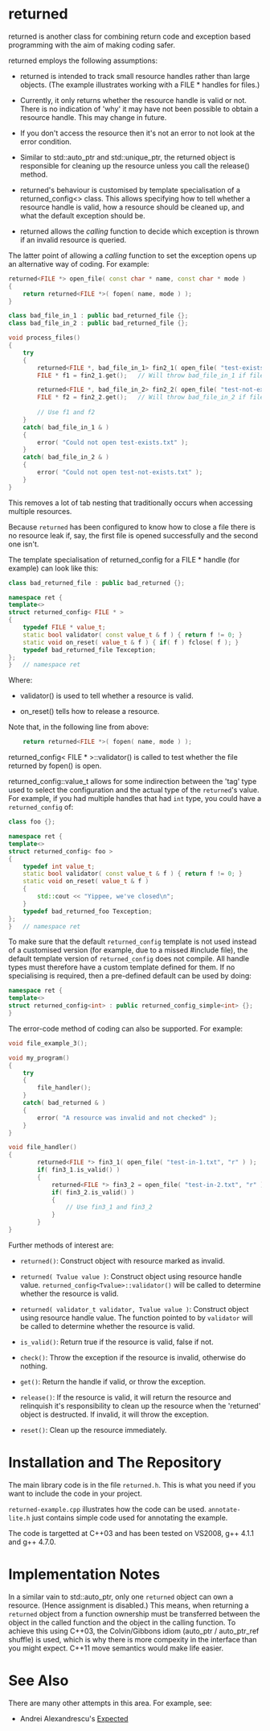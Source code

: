 returned
========

returned is another class for combining return code and exception based
programming with the aim of making coding safer.

returned employs the following assumptions:

- returned is intended to track small resource handles rather than large objects.
  (The example illustrates working with a FILE * handles for files.)

- Currently, it only returns whether the resource handle is valid or not.
  There is no indication of 'why' it may have not been possible to obtain
  a resource handle.  This may change in future.
  
- If you don't access the resource then it's not an error to not look 
  at the error condition.

- Similar to std::auto_ptr and std::unique_ptr, the returned object is
  responsible for cleaning up the resource unless you call the release()
  method.

- returned's behaviour is customised by template specialisation of
  a returned_config<> class.  This allows specifying how to tell whether a 
  resource handle is valid, how a resource should be cleaned up, and what the
  default exception should be.

- returned allows the _calling_ function to decide which exception is thrown
  if an invalid resource is queried.

The latter point of allowing a _calling_ function to set the exception opens up
an alternative way of coding.  For example:

```cpp
returned<FILE *> open_file( const char * name, const char * mode )
{
    return returned<FILE *>( fopen( name, mode ) );
}

class bad_file_in_1 : public bad_returned_file {};
class bad_file_in_2 : public bad_returned_file {};

void process_files()
{
    try
    {
        returned<FILE *, bad_file_in_1> fin2_1( open_file( "test-exists.txt", "r" ) );
        FILE * f1 = fin2_1.get();	// Will throw bad_file_in_1 if file not opened

        returned<FILE *, bad_file_in_2> fin2_2( open_file( "test-not-exists.txt", "r" ) );
        FILE * f2 = fin2_2.get();	// Will throw bad_file_in_2 if file not opened
        
        // Use f1 and f2
    }
    catch( bad_file_in_1 & )
    {
        error( "Could not open test-exists.txt" );
    }
    catch( bad_file_in_2 & )
    {
        error( "Could not open test-not-exists.txt" );
    }
}
```

This removes a lot of tab nesting that traditionally occurs when accessing
multiple resources.

Because `returned` has been configured to know how to close a file there is no
resource leak if, say, the first file is opened successfully and the second one
isn't.

The template specialisation of returned_config for a FILE * handle 
(for example) can look like this:

```cpp
class bad_returned_file : public bad_returned {};

namespace ret {
template<>
struct returned_config< FILE * >
{
    typedef FILE * value_t;
    static bool validator( const value_t & f ) { return f != 0; }
    static void on_reset( value_t & f ) { if( f ) fclose( f ); }
    typedef bad_returned_file Texception;
};
}	// namespace ret
```

Where:

- validator() is used to tell whether a resource is valid.

- on_reset() tells how to release a resource.

Note that, in the following line from above:

```cpp
    return returned<FILE *>( fopen( name, mode ) );
```

returned_config< FILE * >::validator() is called to test whether the
file returned by fopen() is open.

returned_config<T>::value_t allows for some indirection between the
'tag' type used to select the configuration and the actual type
of the `returned`'s value.  For example, if you had multiple handles
that had `int` type, you could have a `returned_config` of:

```cpp
class foo {};

namespace ret {
template<>
struct returned_config< foo >
{
	typedef int value_t;
	static bool validator( const value_t & f ) { return f != 0; }
	static void on_reset( value_t & f )
	{
		std::cout << "Yippee, we've closed\n";
	}
	typedef bad_returned_foo Texception;
};
}	// namespace ret
```

To make sure that the default `returned_config` template is not used
instead of a customised version (for example, due to a missed #include
file), the default template version of `returned_config` does not compile.
All handle types must therefore have a custom template defined for them.  If no
specialising is required, then a pre-defined default can be used by doing:

```cpp
namespace ret {
template<>
struct returned_config<int> : public returned_config_simple<int> {};
}
```

The error-code method of coding can also be supported.  For example:

```cpp
void file_example_3();

void my_program()
{
    try
    {
        file_handler();
    }
    catch( bad_returned & )
    {
        error( "A resource was invalid and not checked" );
    }
}

void file_handler()
{
        returned<FILE *> fin3_1( open_file( "test-in-1.txt", "r" ) );
        if( fin3_1.is_valid() )
        {
            returned<FILE *> fin3_2 = open_file( "test-in-2.txt", "r" );
            if( fin3_2.is_valid() )
            {
                // Use fin3_1 and fin3_2
            }
        }
}
```

Further methods of interest are:

- `returned()`: Construct object with resource marked as invalid.

- `returned( Tvalue value )`: Construct object using resource handle
  value.  `returned_config<Tvalue>::validator()` will be called to
  determine whether the resource is valid.

- `returned( validator_t validator, Tvalue value )`: Construct object
  using resource handle value.  The function pointed to by `validator`
  will be called to determine whether the resource is valid.

- `is_valid()`: Return true if the resource is valid, false if not.

- `check()`: Throw the exception if the resource is invalid, otherwise
  do nothing.

- `get()`: Return the handle if valid, or throw the exception.

- `release()`: If the resource is valid, it will return the resource
  and relinquish it's responsibility to clean up the resource when the
  'returned' object is destructed.  If invalid, it will throw the 
  exception.

- `reset()`: Clean up the resource immediately.

Installation and The Repository
===============================

The main library code is in the file `returned.h`.  This is what you 
need if you want to include the code in your project.

`returned-example.cpp` illustrates how the code can be used.
`annotate-lite.h` just contains simple code used for annotating the
example.

The code is targetted at C++03 and has been tested on VS2008, g++ 4.1.1
and g++ 4.7.0.

Implementation Notes
====================

In a similar vain to std::auto_ptr, only one `returned` object can own a
resource. (Hence assignment is disabled.)  This means, when returning
a `returned` object from a function ownership must be transferred between
the object in the called function and the object in the calling function.
To achieve this using C++03, the Colvin/Gibbons idiom (auto_ptr / auto_ptr_ref shuffle)
is used, which is why there is more compexity in the interface than you might
expect.  C++11 move semantics would make life easier.

See Also
========

There are many other attempts in this area.  For example, see:

- Andrei Alexandrescu's [Expected<T>](http://www.hyc.io/boost/expected-proposal.pdf "Expected<T>")
